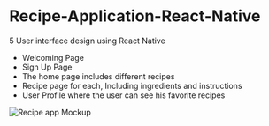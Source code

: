 # Recipe-Application-React-Native

5 User interface design using React Native
- Welcoming Page
- Sign Up Page
- The home page includes different recipes
- Recipe page for each, Including ingredients and instructions
- User Profile where the user can see his favorite recipes

![Recipe app Mockup](https://github.com/sharifaaldakheel/Recipe-Application-React-Native/assets/144849057/894fada6-db8f-4553-8af0-158d4fa977f7)
